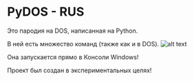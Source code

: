 # PyDOS - RUS
Это пародия на DOS, написанная на Python.

В ней есть множество команд (также как и в DOS).
![alt text](https://i.postimg.cc/vTfMDJgW/screenshot1.png)

Она запускается прямо в Консоли Windows!

Проект был создан в экспериментальных целях!
